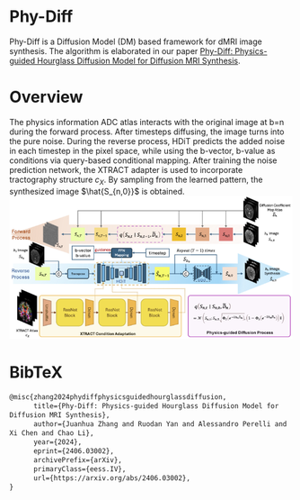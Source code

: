 # Phy-Diff
Phy-Diff is a Diffusion Model (DM) based framework for dMRI image synthesis. The algorithm is elaborated in our paper [Phy-Diff: Physics-guided Hourglass Diffusion Model for Diffusion MRI Synthesis](https://arxiv.org/abs/2406.03002).
# Overview
The physics information ADC atlas interacts with the original image at b=n during the forward process. After timesteps diffusing, the image turns into the pure noise. During the reverse process, HDiT predicts the added noise in each timestep in the pixel space, while using the b-vector, b-value as conditions via query-based conditional mapping. After training the noise prediction network, the XTRACT adapter is used to incorporate tractography structure $c_X$. By sampling from the learned pattern, the synthesized image $\hat{S_{n,0}}$ is obtained.
![Schematic diagram](https://github.com/Caewinix/Phy-Diff/blob/main/figures/architecture.png)
# BibTeX
```
@misc{zhang2024phydiffphysicsguidedhourglassdiffusion,
      title={Phy-Diff: Physics-guided Hourglass Diffusion Model for Diffusion MRI Synthesis}, 
      author={Juanhua Zhang and Ruodan Yan and Alessandro Perelli and Xi Chen and Chao Li},
      year={2024},
      eprint={2406.03002},
      archivePrefix={arXiv},
      primaryClass={eess.IV},
      url={https://arxiv.org/abs/2406.03002}, 
}
```


